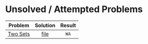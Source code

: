 # Unsolved / Attempted Problems
| Problem | Solution | Result |
|:-------:|:--------:|:------:|
|[Two Sets](https://cses.fi/problemset/task/1092) | [file](/Problemsets/CSES/Introductory/TwoSets.cpp) | `WA` |